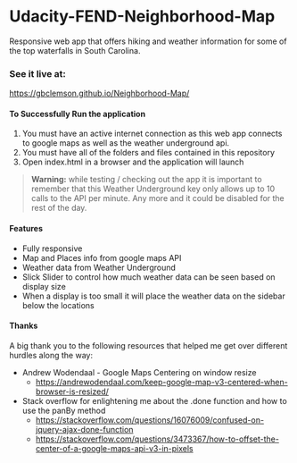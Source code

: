# Udacity-FEND-Neighborhood-Map
Responsive web app that offers hiking and weather information for some of the top waterfalls in South Carolina.

### See it live at: ###
https://gbclemson.github.io/Neighborhood-Map/

#### To Successfully Run the application ####
1. You must have an active internet connection as this web app connects to google maps as well as the weather underground api.
2. You must have all of the folders and files contained in this repository
3. Open index.html in a browser and the application will launch

>**Warning:** while testing / checking out the app it is important to remember that this Weather Underground key only allows up to 10 calls to the API per minute. Any more and it could be disabled for the rest of the day.

#### Features ####
* Fully responsive
* Map and Places info from google maps API 
* Weather data from Weather Underground
* Slick Slider to control how much weather data can be seen based on display size
* When a display is too small it will place the weather data on the sidebar below the locations

#### Thanks ####
A big thank you to the following resources that helped me get over different hurdles along the way:

* Andrew Wodendaal - Google Maps Centering on window resize
  * https://andrewodendaal.com/keep-google-map-v3-centered-when-browser-is-resized/
* Stack overflow for enlightening me about the .done function and how to use the panBy method
  * https://stackoverflow.com/questions/16076009/confused-on-jquery-ajax-done-function
  * https://stackoverflow.com/questions/3473367/how-to-offset-the-center-of-a-google-maps-api-v3-in-pixels

